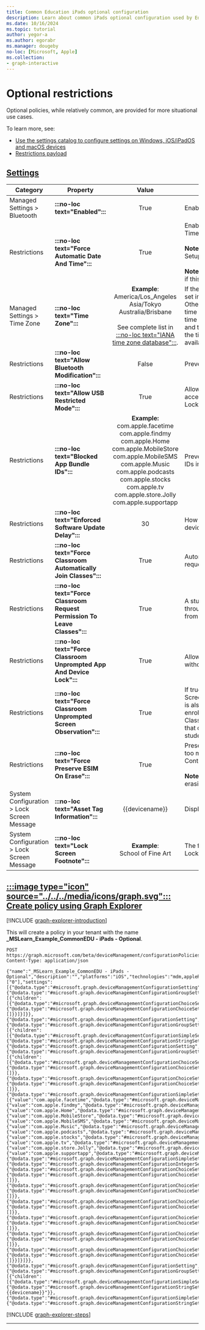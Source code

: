 ```yaml
---
title: Common Education iPads optional configuration
description: Learn about common iPads optional configuration used by Education organizations in Intune.
ms.date: 10/16/2024
ms.topic: tutorial
author: yegor-a
ms.author: egorabr
ms.manager: dougeby
no-loc: [Microsoft, Apple]
ms.collection: 
- graph-interactive
---
```


# Optional restrictions

Optional policies, while relatively common, are provided for more situational use cases.

To learn more, see:

- [Use the settings catalog to configure settings on Windows, iOS/iPadOS and macOS devices](/mem/intune/configuration/settings-catalog)
- [Restrictions payload](https://developer.apple.com/documentation/devicemanagement/restrictions)

## [**Settings**](#tab/settings)

| **Category** | **Property** | **Value** | **Notes** | **Payload property** |
|---|---|:---:|---|---|
| Managed Settings > Bluetooth | **:::no-loc text="Enabled":::** | True | Enable the Bluetooth setting | [:::no-loc text="Enabled":::](https://developer.apple.com/documentation/devicemanagement/settingscommand/command/settings/bluetooth) |
| Restrictions | **:::no-loc text="Force Automatic Date And Time":::** | True | Enables the Set Automatically feature in Date & Time and the user can't disable it.<br><br>**Note:** Location services must be enabled during Setup Assistant.<br><br>**Note:** Manual Time Zone policy will return an error if this policy is set to True. | [:::no-loc text="forceAutomaticDateAndTime":::](https://developer.apple.com/documentation/devicemanagement/restrictions) |
| Managed Settings > Time Zone | **:::no-loc text="Time Zone":::** | **Example**:<br> America/Los_Angeles<br> Asia/Tokyo<br> Australia/Brisbane<br><br>See complete list in [:::no-loc text="IANA time zone database":::](https://data.iana.org/time-zones/tzdb/zone.tab). | If the **forceAutomaticDateAndTime** restriction is set in Restrictions, this setting fails with an error. Otherwise, setting this value disables automatic time zone logic. The user is still able to change the time zone; for example, by turning automatic date and time back on. The intention is to allow setting the time zone when automatic determination isn't available, such as when Location Services are off. | [:::no-loc text="TimeZone":::](https://developer.apple.com/documentation/devicemanagement/settingscommand/command/settings/timezone) |
| Restrictions | **:::no-loc text="Allow Bluetooth Modification":::** | False | Prevents modification of Bluetooth settings | [:::no-loc text="allowBluetoothModification":::](https://developer.apple.com/documentation/devicemanagement/restrictions) |
| Restrictions | **:::no-loc text="Allow USB Restricted Mode":::** | True | Allows iOS devices to always connect to USB accessories while locked. If the system has Lockdown mode enabled, it ignores this value. | [:::no-loc text="allowUSBRestrictedMode":::](https://developer.apple.com/documentation/devicemanagement/restrictions) |
| Restrictions | **:::no-loc text="Blocked App Bundle IDs":::** | **Example:**<br> com.apple.facetime<br> com.apple.findmy<br> com.apple.Home<br> com.apple.MobileStore<br> com.apple.MobileSMS<br> com.apple.Music<br> com.apple.podcasts<br> com.apple.stocks<br> com.apple.tv<br> com.apple.store.Jolly<br> com.apple.supportapp | Prevents showing or launching apps with bundle IDs in the array. | [:::no-loc text="blockedAppBundleIDs":::](https://developer.apple.com/documentation/devicemanagement/restrictions) |
| Restrictions | **:::no-loc text="Enforced Software Update Delay":::** | 30 | How many days to delay a software update on the device. | [:::no-loc text="enforcedSoftwareUpdateDelay":::](https://developer.apple.com/documentation/devicemanagement/restrictions) |
| Restrictions | **:::no-loc text="Force Classroom Automatically Join Classes":::** | True | Automatically gives permission to the teacher's requests without prompting the student | [:::no-loc text="forceClassroomAutomaticallyJoinClasses":::](https://developer.apple.com/documentation/devicemanagement/restrictions) |
| Restrictions | **:::no-loc text="Force Classroom Request Permission To Leave Classes":::** | True | A student enrolled in an unmanaged course through Classroom needs to request permission from the teacher to leave the course | [:::no-loc text="forceClassroomRequestPermissionToLeaveClasses":::](https://developer.apple.com/documentation/devicemanagement/restrictions) |
| Restrictions | **:::no-loc text="Force Classroom Unprompted App And Device Lock":::** | True | Allows the teacher to lock apps or the device without prompting the student | [:::no-loc text="forceClassroomUnpromptedAppAndDeviceLock":::](https://developer.apple.com/documentation/devicemanagement/restrictions) |
| Restrictions | **:::no-loc text="Force Classroom Unprompted Screen Observation":::** | True | If true and ScreenObservationPermissionModificationAllowed is also true in the [Education](https://developer.apple.com/documentation/devicemanagement/educationconfiguration) payload, a student enrolled in a managed course through the Classroom app automatically gives permission to that course teacher's requests to observe the student's screen without prompting the student. | [:::no-loc text="forceClassroomUnpromptedScreenObservation":::](https://developer.apple.com/documentation/devicemanagement/restrictions) |
| Restrictions | **:::no-loc text="Force Preserve ESIM On Erase":::** | True | Preserves eSIM when it erases the device due to too many failed password attempts or the Erase All Content and Settings option.<br><br>**Note:** Doesn't preserve eSIM if Find My initiates erasing the device. | [:::no-loc text="forcePreserveESIMOnErase":::](https://developer.apple.com/documentation/devicemanagement/restrictions) |
| System Configuration > Lock Screen Message | **:::no-loc text="Asset Tag Information":::** | {{devicename}} | Displayed in the login window and Lock screen. | [:::no-loc text="AssetTagInformation":::](https://developer.apple.com/documentation/devicemanagement/lockscreenmessage) |
| System Configuration > Lock Screen Message | **:::no-loc text="Lock Screen Footnote":::** | **Example**:<br> School of Fine Art | The footnote displayed in the login window and Lock screen. | [:::no-loc text="LockScreenFootnote":::](https://developer.apple.com/documentation/devicemanagement/lockscreenmessage) |

## [:::image type="icon" source="../../../media/icons/graph.svg"::: **Create policy using Graph Explorer**](#tab/graph)

[!INCLUDE [graph-explorer-introduction](../../../includes/graph-explorer-intro.md)]

This will create a policy in your tenant with the name **_MSLearn_Example_CommonEDU - iPads - Optional**.

```msgraph-interactive
POST https://graph.microsoft.com/beta/deviceManagement/configurationPolicies
Content-Type: application/json

{"name":"_MSLearn_Example_CommonEDU - iPads - Optional","description":"","platforms":"iOS","technologies":"mdm,appleRemoteManagement","roleScopeTagIds":["0"],"settings":[{"@odata.type":"#microsoft.graph.deviceManagementConfigurationSetting","settingInstance":{"@odata.type":"#microsoft.graph.deviceManagementConfigurationGroupSettingCollectionInstance","settingDefinitionId":"settings_item_bluetooth","groupSettingCollectionValue":[{"children":[{"@odata.type":"#microsoft.graph.deviceManagementConfigurationChoiceSettingInstance","settingDefinitionId":"settings_item_bluetooth_enabled","choiceSettingValue":{"@odata.type":"#microsoft.graph.deviceManagementConfigurationChoiceSettingValue","value":"settings_item_bluetooth_enabled_true","children":[]}}]}]}},{"@odata.type":"#microsoft.graph.deviceManagementConfigurationSetting","settingInstance":{"@odata.type":"#microsoft.graph.deviceManagementConfigurationGroupSettingCollectionInstance","settingDefinitionId":"settings_item_timezone","groupSettingCollectionValue":[{"children":[{"@odata.type":"#microsoft.graph.deviceManagementConfigurationSimpleSettingInstance","settingDefinitionId":"settings_item_timezone_timezone","simpleSettingValue":{"@odata.type":"#microsoft.graph.deviceManagementConfigurationStringSettingValue","value":"America/Los_Angeles"}}]}]}},{"@odata.type":"#microsoft.graph.deviceManagementConfigurationSetting","settingInstance":{"@odata.type":"#microsoft.graph.deviceManagementConfigurationGroupSettingCollectionInstance","settingDefinitionId":"com.apple.applicationaccess_com.apple.applicationaccess","groupSettingCollectionValue":[{"children":[{"@odata.type":"#microsoft.graph.deviceManagementConfigurationChoiceSettingInstance","settingDefinitionId":"com.apple.applicationaccess_allowbluetoothmodification","choiceSettingValue":{"@odata.type":"#microsoft.graph.deviceManagementConfigurationChoiceSettingValue","value":"com.apple.applicationaccess_allowbluetoothmodification_false","children":[]}},{"@odata.type":"#microsoft.graph.deviceManagementConfigurationChoiceSettingInstance","settingDefinitionId":"com.apple.applicationaccess_allowusbrestrictedmode","choiceSettingValue":{"@odata.type":"#microsoft.graph.deviceManagementConfigurationChoiceSettingValue","value":"com.apple.applicationaccess_allowusbrestrictedmode_true","children":[]}},{"@odata.type":"#microsoft.graph.deviceManagementConfigurationSimpleSettingCollectionInstance","settingDefinitionId":"com.apple.applicationaccess_blockedappbundleids","simpleSettingCollectionValue":[{"value":"com.apple.facetime","@odata.type":"#microsoft.graph.deviceManagementConfigurationStringSettingValue"},{"value":"com.apple.findmy","@odata.type":"#microsoft.graph.deviceManagementConfigurationStringSettingValue"},{"value":"com.apple.Home","@odata.type":"#microsoft.graph.deviceManagementConfigurationStringSettingValue"},{"value":"com.apple.MobileStore","@odata.type":"#microsoft.graph.deviceManagementConfigurationStringSettingValue"},{"value":"com.apple.MobileSMS","@odata.type":"#microsoft.graph.deviceManagementConfigurationStringSettingValue"},{"value":"com.apple.Music","@odata.type":"#microsoft.graph.deviceManagementConfigurationStringSettingValue"},{"value":"com.apple.podcasts","@odata.type":"#microsoft.graph.deviceManagementConfigurationStringSettingValue"},{"value":"com.apple.stocks","@odata.type":"#microsoft.graph.deviceManagementConfigurationStringSettingValue"},{"value":"com.apple.tv","@odata.type":"#microsoft.graph.deviceManagementConfigurationStringSettingValue"},{"value":"com.apple.store.Jolly","@odata.type":"#microsoft.graph.deviceManagementConfigurationStringSettingValue"},{"value":"com.apple.supportapp","@odata.type":"#microsoft.graph.deviceManagementConfigurationStringSettingValue"}]},{"@odata.type":"#microsoft.graph.deviceManagementConfigurationSimpleSettingInstance","settingDefinitionId":"com.apple.applicationaccess_enforcedsoftwareupdatedelay","simpleSettingValue":{"@odata.type":"#microsoft.graph.deviceManagementConfigurationIntegerSettingValue","value":30}},{"@odata.type":"#microsoft.graph.deviceManagementConfigurationChoiceSettingInstance","settingDefinitionId":"com.apple.applicationaccess_forceautomaticdateandtime","choiceSettingValue":{"@odata.type":"#microsoft.graph.deviceManagementConfigurationChoiceSettingValue","value":"com.apple.applicationaccess_forceautomaticdateandtime_true","children":[]}},{"@odata.type":"#microsoft.graph.deviceManagementConfigurationChoiceSettingInstance","settingDefinitionId":"com.apple.applicationaccess_forceclassroomautomaticallyjoinclasses","choiceSettingValue":{"@odata.type":"#microsoft.graph.deviceManagementConfigurationChoiceSettingValue","value":"com.apple.applicationaccess_forceclassroomautomaticallyjoinclasses_true","children":[]}},{"@odata.type":"#microsoft.graph.deviceManagementConfigurationChoiceSettingInstance","settingDefinitionId":"com.apple.applicationaccess_forceclassroomrequestpermissiontoleaveclasses","choiceSettingValue":{"@odata.type":"#microsoft.graph.deviceManagementConfigurationChoiceSettingValue","value":"com.apple.applicationaccess_forceclassroomrequestpermissiontoleaveclasses_true","children":[]}},{"@odata.type":"#microsoft.graph.deviceManagementConfigurationChoiceSettingInstance","settingDefinitionId":"com.apple.applicationaccess_forceclassroomunpromptedappanddevicelock","choiceSettingValue":{"@odata.type":"#microsoft.graph.deviceManagementConfigurationChoiceSettingValue","value":"com.apple.applicationaccess_forceclassroomunpromptedappanddevicelock_true","children":[]}},{"@odata.type":"#microsoft.graph.deviceManagementConfigurationChoiceSettingInstance","settingDefinitionId":"com.apple.applicationaccess_forceclassroomunpromptedscreenobservation","choiceSettingValue":{"@odata.type":"#microsoft.graph.deviceManagementConfigurationChoiceSettingValue","value":"com.apple.applicationaccess_forceclassroomunpromptedscreenobservation_true","children":[]}},{"@odata.type":"#microsoft.graph.deviceManagementConfigurationChoiceSettingInstance","settingDefinitionId":"com.apple.applicationaccess_forcepreserveesimonerase","choiceSettingValue":{"@odata.type":"#microsoft.graph.deviceManagementConfigurationChoiceSettingValue","value":"com.apple.applicationaccess_forcepreserveesimonerase_true","children":[]}}]}]}},{"@odata.type":"#microsoft.graph.deviceManagementConfigurationSetting","settingInstance":{"@odata.type":"#microsoft.graph.deviceManagementConfigurationGroupSettingCollectionInstance","settingDefinitionId":"com.apple.shareddeviceconfiguration_com.apple.shareddeviceconfiguration","groupSettingCollectionValue":[{"children":[{"@odata.type":"#microsoft.graph.deviceManagementConfigurationSimpleSettingInstance","settingDefinitionId":"com.apple.shareddeviceconfiguration_assettaginformation","simpleSettingValue":{"@odata.type":"#microsoft.graph.deviceManagementConfigurationStringSettingValue","value":"{{devicename}}"}},{"@odata.type":"#microsoft.graph.deviceManagementConfigurationSimpleSettingInstance","settingDefinitionId":"com.apple.shareddeviceconfiguration_lockscreenfootnote","simpleSettingValue":{"@odata.type":"#microsoft.graph.deviceManagementConfigurationStringSettingValue","value":"MSLearn_Example_CommonEDU"}}]}]}}]}
```

[!INCLUDE [graph-explorer-steps](../../../includes/graph-explorer-steps.md)]

---

